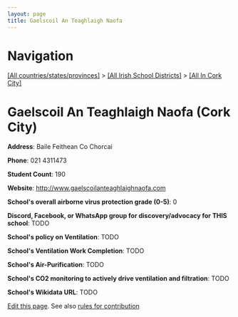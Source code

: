 ```yaml
---
layout: page
title: Gaelscoil An Teaghlaigh Naofa
---
```

# Navigation

[[All countries/states/provinces]](../../..) > [[All Irish School Districts]](../..) > [[All In Cork City]](..)

# Gaelscoil An Teaghlaigh Naofa (Cork City)

**Address**: Baile Feithean Co Chorcai

**Phone**: 021 4311473

**Student Count**: 190

**Website**: <http://www.gaelscoilanteaghlaighnaofa.com>

**School's overall airborne virus protection grade (0-5)**: 0

**Discord, Facebook, or WhatsApp group for discovery/advocacy for THIS school**: TODO

**School's policy on Ventilation**: TODO

**School's Ventilation Work Completion**: TODO

**School's Air-Purification**: TODO

**School's CO2 monitoring to actively drive ventilation and filtration**: TODO

**School's Wikidata URL**: TODO


[Edit this page](https://github.com/ventilate-schools/Ireland/edit/main/./Cork_City/Gaelscoil_An_Teaghlaigh_Naofa.md). See also [rules for contribution](../../../contribution-rules/)
